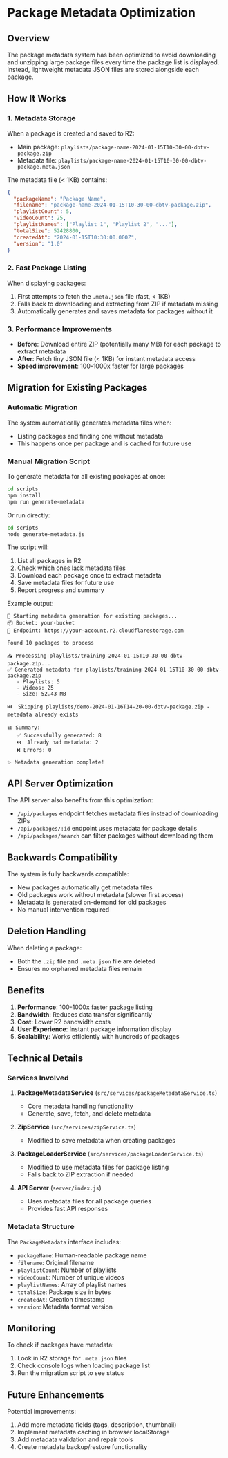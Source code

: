 # Package Metadata Optimization

## Overview
The package metadata system has been optimized to avoid downloading and unzipping large package files every time the package list is displayed. Instead, lightweight metadata JSON files are stored alongside each package.

## How It Works

### 1. Metadata Storage
When a package is created and saved to R2:
- Main package: `playlists/package-name-2024-01-15T10-30-00-dbtv-package.zip`
- Metadata file: `playlists/package-name-2024-01-15T10-30-00-dbtv-package.meta.json`

The metadata file (< 1KB) contains:
```json
{
  "packageName": "Package Name",
  "filename": "package-name-2024-01-15T10-30-00-dbtv-package.zip",
  "playlistCount": 5,
  "videoCount": 25,
  "playlistNames": ["Playlist 1", "Playlist 2", "..."],
  "totalSize": 52428800,
  "createdAt": "2024-01-15T10:30:00.000Z",
  "version": "1.0"
}
```

### 2. Fast Package Listing
When displaying packages:
1. First attempts to fetch the `.meta.json` file (fast, < 1KB)
2. Falls back to downloading and extracting from ZIP if metadata missing
3. Automatically generates and saves metadata for packages without it

### 3. Performance Improvements
- **Before**: Download entire ZIP (potentially many MB) for each package to extract metadata
- **After**: Fetch tiny JSON file (< 1KB) for instant metadata access
- **Speed improvement**: 100-1000x faster for large packages

## Migration for Existing Packages

### Automatic Migration
The system automatically generates metadata files when:
- Listing packages and finding one without metadata
- This happens once per package and is cached for future use

### Manual Migration Script
To generate metadata for all existing packages at once:

```bash
cd scripts
npm install
npm run generate-metadata
```

Or run directly:
```bash
cd scripts
node generate-metadata.js
```

The script will:
1. List all packages in R2
2. Check which ones lack metadata files
3. Download each package once to extract metadata
4. Save metadata files for future use
5. Report progress and summary

Example output:
```
🚀 Starting metadata generation for existing packages...
📦 Bucket: your-bucket
🔗 Endpoint: https://your-account.r2.cloudflarestorage.com

Found 10 packages to process

📥 Processing playlists/training-2024-01-15T10-30-00-dbtv-package.zip...
✅ Generated metadata for playlists/training-2024-01-15T10-30-00-dbtv-package.zip
   - Playlists: 5
   - Videos: 25
   - Size: 52.43 MB

⏭️  Skipping playlists/demo-2024-01-16T14-20-00-dbtv-package.zip - metadata already exists

📊 Summary:
   ✅ Successfully generated: 8
   ⏭️  Already had metadata: 2
   ❌ Errors: 0

✨ Metadata generation complete!
```

## API Server Optimization

The API server also benefits from this optimization:
- `/api/packages` endpoint fetches metadata files instead of downloading ZIPs
- `/api/packages/:id` endpoint uses metadata for package details
- `/api/packages/search` can filter packages without downloading them

## Backwards Compatibility

The system is fully backwards compatible:
- New packages automatically get metadata files
- Old packages work without metadata (slower first access)
- Metadata is generated on-demand for old packages
- No manual intervention required

## Deletion Handling

When deleting a package:
- Both the `.zip` file and `.meta.json` file are deleted
- Ensures no orphaned metadata files remain

## Benefits

1. **Performance**: 100-1000x faster package listing
2. **Bandwidth**: Reduces data transfer significantly
3. **Cost**: Lower R2 bandwidth costs
4. **User Experience**: Instant package information display
5. **Scalability**: Works efficiently with hundreds of packages

## Technical Details

### Services Involved

1. **PackageMetadataService** (`src/services/packageMetadataService.ts`)
   - Core metadata handling functionality
   - Generate, save, fetch, and delete metadata

2. **ZipService** (`src/services/zipService.ts`)
   - Modified to save metadata when creating packages

3. **PackageLoaderService** (`src/services/packageLoaderService.ts`)
   - Modified to use metadata files for package listing
   - Falls back to ZIP extraction if needed

4. **API Server** (`server/index.js`)
   - Uses metadata files for all package queries
   - Provides fast API responses

### Metadata Structure

The `PackageMetadata` interface includes:
- `packageName`: Human-readable package name
- `filename`: Original filename
- `playlistCount`: Number of playlists
- `videoCount`: Number of unique videos
- `playlistNames`: Array of playlist names
- `totalSize`: Package size in bytes
- `createdAt`: Creation timestamp
- `version`: Metadata format version

## Monitoring

To check if packages have metadata:
1. Look in R2 storage for `.meta.json` files
2. Check console logs when loading package list
3. Run the migration script to see status

## Future Enhancements

Potential improvements:
1. Add more metadata fields (tags, description, thumbnail)
2. Implement metadata caching in browser localStorage
3. Add metadata validation and repair tools
4. Create metadata backup/restore functionality